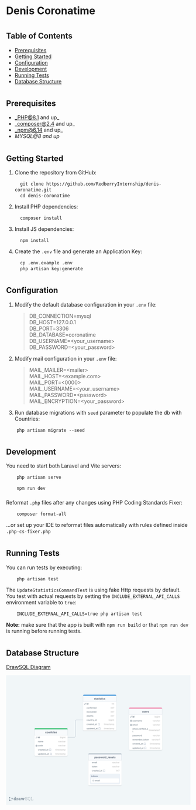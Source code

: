 # Denis Coronatime

#

## Table of Contents

* [Prerequisites](#prerequisites)
* [Getting Started](#getting-started)
* [Configuration](#configuration)
* [Development](#development)
* [Running Tests](#running-tests)
* [Database Structure](#database-structure)

#

## Prerequisites

* _PHP@8.1 and up_
* _composer@2.4 and up_
* _npm@6.14 and up_
* _MYSQL@8 and up_

#

## Getting Started

1. Clone the repository from GitHub:
    ```shell
      git clone https://github.com/RedberryInternship/denis-coronatime.git
      cd denis-coronatime
    ```
2. Install PHP dependencies:
    ```shell
      composer install
    ```
3. Install JS dependencies:
    ```shell
      npm install
    ```
4. Create the `.env` file and generate an Application Key:
    ```shell
      cp .env.example .env
      php artisan key:generate
    ```

#

## Configuration

1. Modify the default database configuration in your `.env` file:
   > DB_CONNECTION=mysql <br>
   DB_HOST=127.0.0.1 <br>
   DB_PORT=3306 <br>
   DB_DATABASE=coronatime <br>
   DB_USERNAME=<your_username> <br>
   DB_PASSWORD=<your_password> <br>

2. Modify mail configuration in your `.env` file:
   > MAIL_MAILER=&lt;mailer&gt; <br>
   MAIL_HOST=&lt;example.com&gt; <br>
   MAIL_PORT=&lt;0000&gt; <br>
   MAIL_USERNAME=&lt;your_username&gt; <br>
   MAIL_PASSWORD=&lt;password&gt; <br>
   MAIL_ENCRYPTION=&lt;your_password&gt; <br>

3. Run database migrations with `seed` parameter to populate the db with Countries:

```shell
    php artisan migrate --seed
```

#

## Development

You need to start both Laravel and Vite servers:

```shell
    php artisan serve
```

```shell
    npm run dev
```

###

Reformat `.php` files after any changes using PHP Coding Standards Fixer:

```shell
    composer format-all
```

...or set up your IDE to reformat files automatically with rules defined inside `.php-cs-fixer.php`

#

## Running Tests

You can run tests by executing:
```shell
    php artisan test
```

The `UpdateStatisticsCommandTest` is using fake Http requests by default. You test with actual requests by setting the
`INCLUDE_EXTERNAL_API_CALLS` environment variable to `true`:

```shell
    INCLUDE_EXTERNAL_API_CALLS=true php artisan test
```

**Note:** make sure that the app is built with `npm run build` or that `npm run dev` is running before running tests.

#

## Database Structure

[DrawSQL Diagram](https://drawsql.app/teams/team-denis/diagrams/coronatime)

![Database Structure](readme/assets/db-structure-drawsql.png)
